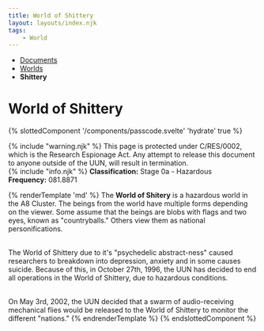```yaml
---
title: World of Shittery
layout: layouts/index.njk
tags:
    - World
---
```

<nav class="text-sm breadcrumbs">
    <ul>
        <li><a href="/docs">Documents</a></li>
        <li><a href="/docs/world">Worlds</a></li>
        <li><b>Shittery</b></li>
    </ul>
</nav>
<div class="divider"></div>
<div class="text-center"><h1>World of Shittery</h1></div>

{% slottedComponent '/components/passcode.svelte' 'hydrate' true %}
<div class="grid gap-5 mb-5">
<div class="alert alert-error shadow-lg">
    <div>
        {% include "warning.njk" %}
        <span>
            This page is protected under C/RES/0002, which is the Research Espionage Act. Any attempt to release this document to anyone outside of the UUN, will result in termination.
        </span>
    </div>
</div>

<div class="alert shadow-lg">
    <div>
        {% include "info.njk" %}
        <span>
        <b>Classification:</b> <span class="text-red-800">Stage 0a - Hazardous</span><br>
        <b>Frequency:</b> <span class="censored">081.8871</span>
        </span>
    </div>
</div>
</div>

{% renderTemplate 'md' %}
The **World of Shitery** is a hazardous world in the <span class="censored">A8</span> Cluster. The beings from the world have multiple forms depending on the viewer. Some assume that the beings are blobs with flags and two eyes, known as "countryballs." Others view them as national personifications.<br><br>

The World of Shittery due to it's "psychedelic abstract-ness" caused researchers to breakdown into depression, anxiety and in some causes suicide. Because of this, in October 27th, 1996, the UUN has decided to end all operations in the World of Shittery, due to hazardous conditions.<br><br>

On May 3rd, 2002, the UUN decided that a swarm of audio-receiving mechanical flies would be released to the World of Shittery to monitor the different "nations."
{% endrenderTemplate %}
{% endslottedComponent %}